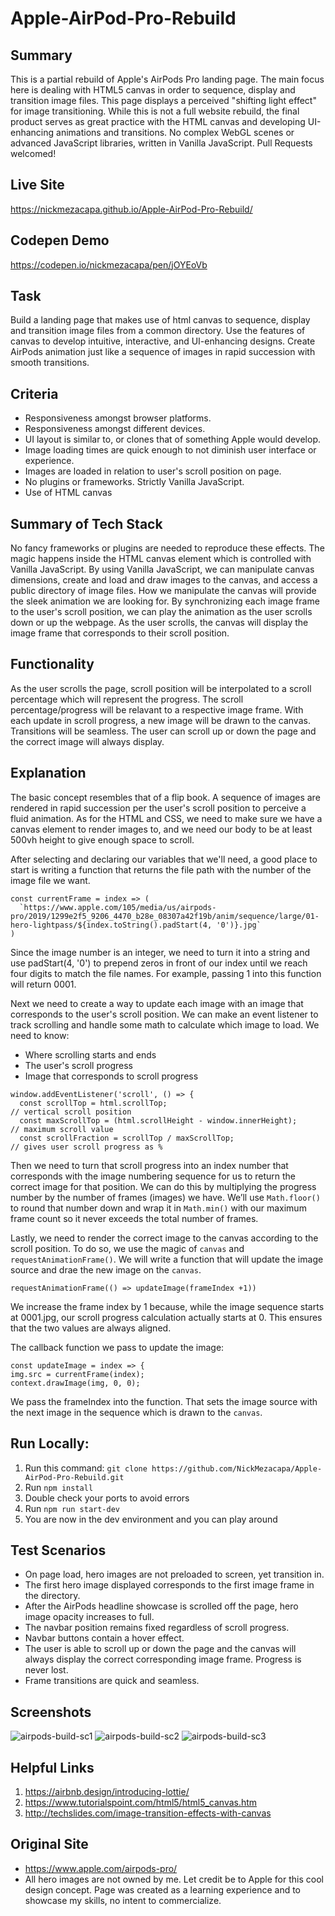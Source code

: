 # Apple-AirPod-Pro-Rebuild
## Summary 
This is a partial rebuild of Apple's AirPods Pro landing page. The main focus here is dealing with HTML5 canvas in order to sequence, display and transition image files. This page displays a perceived "shifting light effect" for image transitioning. While this is not a full website rebuild, the final product serves as great practice with the HTML canvas and developing UI-enhancing animations and transitions. No complex WebGL scenes or advanced JavaScript libraries, written in Vanilla JavaScript. Pull Requests welcomed!

## Live Site
https://nickmezacapa.github.io/Apple-AirPod-Pro-Rebuild/

## Codepen Demo
https://codepen.io/nickmezacapa/pen/jOYEoVb

## Task 
Build a landing page that makes use of html canvas to sequence, display and transition image files from a common directory. Use the features of canvas to develop intuitive, interactive, and UI-enhancing designs. Create AirPods animation just like a sequence of images in rapid succession with smooth transitions.

## Criteria 
- Responsiveness amongst browser platforms.
- Responsiveness amongst different devices.
- UI layout is similar to, or clones that of something Apple would develop.
- Image loading times are quick enough to not diminish user interface or experience.
- Images are loaded in relation to user's scroll position on page.  
- No plugins or frameworks. Strictly Vanilla JavaScript.
- Use of HTML canvas

## Summary of Tech Stack
No fancy frameworks or plugins are needed to reproduce these effects. The magic happens inside the HTML canvas element which is controlled with Vanilla JavaScript. By using Vanilla JavaScript, we can manipulate canvas dimensions, create and load and draw images to the canvas, and access a public directory of image files. How we manipulate the canvas will provide the sleek animation we are looking for. By synchronizing each image frame to the user's scroll position, we can play the animation as the user scrolls down or up the webpage. As the user scrolls, the canvas will display the image frame that corresponds to their scroll position.

## Functionality 
As the user scrolls the page, scroll position will be interpolated to a scroll percentage which will represent the progress. The scroll percentage/progress will be relavant to a respective image frame. With each update in scroll progress, a new image will be drawn to the canvas. Transitions will be seamless. The user can scroll up or down the page and the correct image will always display.

## Explanation
The basic concept resembles that of a flip book. A sequence of images are rendered in rapid succession per the user's scroll position to perceive a fluid animation. As for the HTML and CSS, we need to make sure we have a canvas element to render images to, and we need our body to be at least 500vh height to give enough space to scroll. 

After selecting and declaring our variables that we'll need, a good place to start is writing a function that returns the file path with the number of the image file we want.
```
const currentFrame = index => (
  `https://www.apple.com/105/media/us/airpods-pro/2019/1299e2f5_9206_4470_b28e_08307a42f19b/anim/sequence/large/01-hero-lightpass/${index.toString().padStart(4, '0')}.jpg`
)
```
Since the image number is an integer, we need to turn it into a string and use padStart(4, '0') to prepend zeros in front of our index until we reach four digits to match the file names. For example, passing 1 into this function will return 0001.

Next we need to create a way to update each image with an image that corresponds to the user's scroll position. 
We can make an event listener to track scrolling and handle some math to calculate which image to load.
We need to know:
- Where scrolling starts and ends
- The user's scroll progress
- Image that corresponds to scroll progress
```
window.addEventListener('scroll', () => {  
  const scrollTop = html.scrollTop;                                           // vertical scroll position
  const maxScrollTop = (html.scrollHeight - window.innerHeight);             // maximum scroll value
  const scrollFraction = scrollTop / maxScrollTop;                          // gives user scroll progress as %
```
Then we need to turn that scroll progress into an index number that corresponds with the image numbering sequence for us to return the correct image for that position. We can do this by multiplying the progress number by the number of frames (images) we have. We’ll use `Math.floor()` to round that number down and wrap it in `Math.min()` with our maximum frame count so it never exceeds the total number of frames.

Lastly, we need to render the correct image to the canvas according to the scroll position. To do so, we use the magic of `canvas` and `requestAnimationFrame()`. We will write a function that will update the image source and drae the new image on the `canvas`.
```
requestAnimationFrame(() => updateImage(frameIndex +1))
```
We increase the frame index by 1 because, while the image sequence starts at 0001.jpg, our scroll progress calculation actually starts at 0. This ensures that the two values are always aligned.

The callback function we pass to update the image:
```
const updateImage = index => {
img.src = currentFrame(index);
context.drawImage(img, 0, 0);
```
We pass the frameIndex into the function. That sets the image source with the next image in the sequence which is drawn to the `canvas`.

## Run Locally:
1. Run this command: `git clone https://github.com/NickMezacapa/Apple-AirPod-Pro-Rebuild.git`
2. Run `npm install`
3. Double check your ports to avoid errors
4. Run `npm run start-dev`
5. You are now in the dev environment and you can play around

## Test Scenarios
- On page load, hero images are not preloaded to screen, yet transition in.
- The first hero image displayed corresponds to the first image frame in the directory.
- After the AirPods headline showcase is scrolled off the page, hero image opacity increases to full.
- The navbar position remains fixed regardless of scroll progress.
- Navbar buttons contain a hover effect.
- The user is able to scroll up or down the page and the canvas will always display the correct corresponding image frame. Progress is never lost.
- Frame transitions are quick and seamless.

## Screenshots
![airpods-build-sc1](https://user-images.githubusercontent.com/89874146/158286810-0a7088af-4f3d-480b-a3cf-4a29831cf9f1.png)
![airpods-build-sc2](https://user-images.githubusercontent.com/89874146/158286817-a9afd9bc-99e8-4346-9ba3-8c0ea7bdb7e0.png)
![airpods-build-sc3](https://user-images.githubusercontent.com/89874146/158286823-7ecd165f-fc2d-4a4d-bab6-0a0d762d2db7.png)

## Helpful Links
1. https://airbnb.design/introducing-lottie/
2. https://www.tutorialspoint.com/html5/html5_canvas.htm
3. http://techslides.com/image-transition-effects-with-canvas

## Original Site
- https://www.apple.com/airpods-pro/
- All hero images are not owned by me. Let credit be to Apple for this cool design concept. Page was created as a learning experience and to showcase my skills, no intent to commercialize. 
